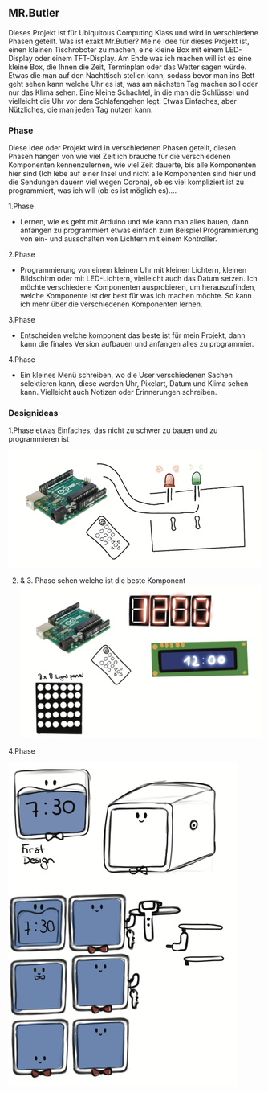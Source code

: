 ## MR.Butler

Dieses Projekt ist für Ubiquitous Computing Klass und wird in verschiedene Phasen geteilt. Was ist exakt Mr.Butler?
Meine Idee für dieses Projekt ist, einen kleinen Tischroboter zu machen, eine kleine Box mit einem LED-Display oder einem TFT-Display. 
Am Ende was ich machen will ist es eine kleine Box, die Ihnen die Zeit, Terminplan oder das Wetter sagen würde.
Etwas die man auf den Nachttisch stellen kann, sodass bevor man ins Bett geht sehen kann welche Uhr es ist, was am nächsten Tag machen soll oder nur 
das Klima sehen. Eine kleine Schachtel, in die man die Schlüssel und vielleicht die Uhr vor dem Schlafengehen legt. Etwas Einfaches, aber Nützliches, die man jeden Tag 
nutzen kann.

### Phase 

Diese Idee oder Projekt wird in verschiedenen Phasen geteilt, diesen Phasen hängen von wie viel Zeit ich brauche für die verschiedenen Komponenten kennenzulernen, wie viel Zeit dauerte, bis alle Komponenten hier sind (Ich lebe auf einer Insel und nicht alle Komponenten sind hier und die Sendungen dauern viel wegen Corona), ob es viel kompliziert ist zu programmiert, was ich will (ob es ist möglich es).... 

1.Phase
- Lernen, wie es geht mit Arduino und wie kann man alles bauen, dann anfangen zu programmiert etwas einfach zum Beispiel Programmierung von ein- und ausschalten von Lichtern mit einem Kontroller.

2.Phase
- Programmierung von einem kleinen Uhr mit kleinen Lichtern, kleinen Bildschirm oder mit LED-Lichtern, vielleicht auch das Datum setzen. Ich möchte verschiedene Komponenten ausprobieren, um herauszufinden, welche Komponente ist der best für was ich machen möchte. So kann ich mehr über die verschiedenen Komponenten lernen.

3.Phase
- Entscheiden welche komponent das beste ist für mein Projekt, dann kann die finales Version aufbauen und anfangen alles zu programmier.

4.Phase 
- Ein kleines Menü schreiben, wo die User verschiedenen Sachen selektieren kann, diese werden Uhr, Pixelart, Datum und Klima sehen kann. Vielleicht auch Notizen oder Erinnerungen schreiben.

### Designideas
1.Phase 
etwas Einfaches, das nicht zu schwer zu bauen und zu programmieren ist

![](https://raw.githubusercontent.com/daesme22/mrbutler/main/light.png)

2. & 3. Phase
sehen welche ist die beste Komponent
![](https://raw.githubusercontent.com/daesme22/mrbutler/main/reloj.png)

4.Phase 

![](https://raw.githubusercontent.com/daesme22/mrbutler/main/mrbutler.png)

